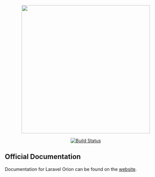 <p align="center">
    <img src="https://res.cloudinary.com/dudxt4lp6/image/upload/v1572976051/Laravel%20Orion/logo_with_text_t5jjyc.png" width="400">
</p>

<p align="center">
<a href="https://github.com/tailflow/laravel-orion-docs/actions"><img src="https://img.shields.io/github/actions/workflow/status/tailflow/laravel-orion-docs/ci.yml?branch=main" alt="Build Status"></a>
</p>

## Official Documentation

Documentation for Laravel Orion can be found on the [website](https://tailflow.github.io/laravel-orion-docs/).


